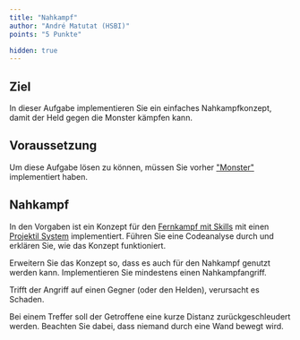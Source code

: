 ```yaml
---
title: "Nahkampf"
author: "André Matutat (HSBI)"
points: "5 Punkte"

hidden: true
---
```


## Ziel

In dieser Aufgabe implementieren Sie ein einfaches Nahkampfkonzept, damit der Held gegen die
Monster kämpfen kann.

## Voraussetzung

Um diese Aufgabe lösen zu können, müssen Sie vorher
["Monster"](tasknpc-monster.md) implementiert haben.

## Nahkampf

In den Vorgaben ist ein Konzept für den
[Fernkampf mit Skills](https://github.com/Dungeon-CampusMinden/Dungeon/tree/master/dungeon/src/contrib/utils/components/skill)
mit einen
[Projektil System](https://github.com/Dungeon-CampusMinden/Dungeon/blob/master/dungeon/src/contrib/systems/ProjectileSystem.java)
implementiert. Führen Sie eine Codeanalyse durch und erklären Sie, wie das Konzept
funktioniert.

Erweitern Sie das Konzept so, dass es auch für den Nahkampf genutzt werden kann.
Implementieren Sie mindestens einen Nahkampfangriff.

Trifft der Angriff auf einen Gegner (oder den Helden), verursacht es Schaden.

Bei einem Treffer soll der Getroffene eine kurze Distanz zurückgeschleudert werden. Beachten
Sie dabei, dass niemand durch eine Wand bewegt wird.
